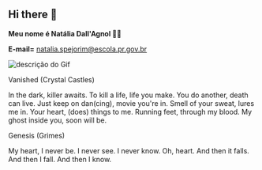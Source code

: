 ## Hi there 👋
**Meu nome é Natália Dall'Agnol 🦢🖤**

**E-mail=** natalia.spejorim@escola.pr.gov.br

![descrição do Gif](https://media1.tenor.com/m/zxI96_NJ6tEAAAAC/alice-in.gif)        

Vanished (Crystal Castles)

In the dark, killer awaits.
To kill a life, life you make.
You do another, death can live.
Just keep on dan(cing), movie you're in.
Smell of your sweat, lures me in.
Your heart, (does) things to me.
Running feet, through my blood.
My ghost inside you, soon will be.

Genesis (Grimes)

My heart, I never be.
I never see.
I never know.
Oh, heart.
And then it falls.
And then I fall.
And then I know.
